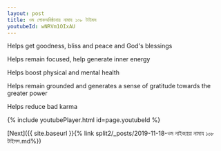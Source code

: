 ```yaml
---
layout: post
title: ওম লোকঅধিষ্ঠানায় নামায ১০৮ টাইমস
youtubeId: wNRVm1OIxAU
---
```

 
 
Helps get goodness, bliss and peace and God's blessings
 
Helps remain focused, help generate inner energy 
 
Helps boost physical and mental health 
 
Helps remain grounded and generates a sense of gratitude towards the greater power 
 
Helps reduce bad karma
 
 
 
 


{% include youtubePlayer.html id=page.youtubeId %}
 
[Next]({{ site.baseurl }}{% link  split2/_posts/2019-11-18-ওম নাইক্যায়া নামায ১০৮ টাইমস.md%})
 
